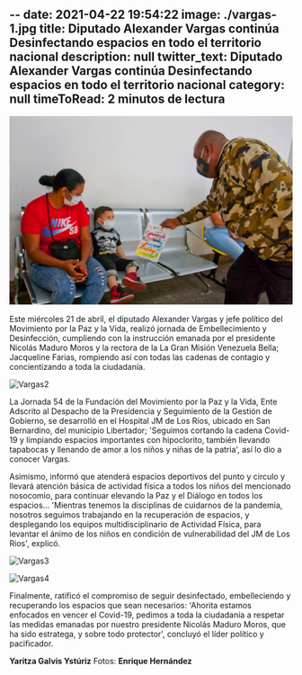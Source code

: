 --
date: 2021-04-22 19:54:22
image: ./vargas-1.jpg
title: Diputado Alexander Vargas continúa Desinfectando espacios en todo el territorio nacional
description: null
twitter_text: Diputado Alexander Vargas continúa Desinfectando espacios en todo el territorio nacional
category: null
timeToRead: 2 minutos de lectura
---
![Vargas](./vargas-1.jpg)

Este miércoles 21 de abril, el diputado Alexander Vargas y jefe político del Movimiento por la Paz y la Vida, realizó jornada de Embellecimiento y Desinfección, cumpliendo con la instrucción emanada por el presidente Nicolás Maduro Moros y la rectora de la La Gran Misión Venezuela Bella; Jacqueline Farias, rompiendo así con todas las cadenas de contagio y concientizando a toda la ciudadanía.

![Vargas2](https://res.cloudinary.com/movimiento-por-la-paz-y-la-vida/image/upload/v1619149485/blog/2021-04-22/IMG-20210422-WA0188_tiod4r.webp)

La Jornada 54 de la Fundación del Movimiento por la Paz y la Vida, Ente Adscrito al Despacho de la Presidencia y Seguimiento de la Gestión de Gobierno, se desarrolló en el Hospital JM de Los Ríos, ubicado en San Bernardino, del municipio Libertador; 'Seguimos cortando la cadena Covid-19 y limpiando espacios importantes con hipoclorito, también llevando tapabocas y llenando de amor a los niños y niñas de la patria', así lo dio a conocer Vargas.

Asimismo, informó que atenderá espacios deportivos del punto y circulo y llevará atención básica de actividad física a todos los niños del mencionado nosocomio, para continuar elevando la Paz y el Diálogo en todos los espacios... 'Mientras tenemos la disciplinas de cuidarnos de la pandemia, nosotros seguimos trabajando en la recuperación de espacios, y desplegando los equipos multidisciplinario de Actividad Física, para levantar el ánimo de los niños en condición de vulnerabilidad del JM de Los Rios', explicó.

![Vargas3](https://res.cloudinary.com/movimiento-por-la-paz-y-la-vida/image/upload/v1619149488/blog/2021-04-22/status_me_status_0b95c1d9e5874416be47aebdbd1eedda_rjmlwk.webp)

![Vargas4](https://res.cloudinary.com/movimiento-por-la-paz-y-la-vida/image/upload/v1619149486/blog/2021-04-22/IMG-20210422-WA0189_nwptef.webp)

Finalmente, ratificó el compromiso de seguir desinfectado, embelleciendo y recuperando los espacios que sean necesarios: 'Ahorita estamos enfocados en vencer el Covid-19, pedimos a toda la ciudadanía a respetar las medidas emanadas por nuestro presidente Nicolás Maduro Moros, que ha sido estratega, y sobre todo protector', concluyó el líder político y pacificador.

**Yaritza Galvis Ystúriz**
Fotos: **Enrique Hernández**